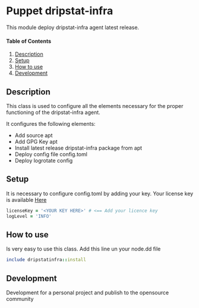 
# Puppet dripstat-infra

This module deploy dripstat-infra agent latest release.

#### Table of Contents

1. [Description](#description)
2. [Setup](#setup)
2. [How to use](#how)
4. [Development](#development)

## Description

This class is used to configure all the elements necessary for the proper functioning of the dripstat-infra agent.

It configures the following elements:
* Add source apt
* Add GPG Key apt
* Install latest release dripstat-infra package from apt
* Deploy config file config.toml
* Deploy logrotate config

## Setup

It is necessary to configure config.toml by adding your key. Your license key is available [Here](https://dashboard.dripstat.com/#/addserver)
```ruby
licenseKey = '<YOUR KEY HERE>' # <== Add your licence key
logLevel = 'INFO'
```

## How to use
Is very easy to use this class. Add this line un your node.dd file
```ruby
include dripstatinfra::install
```
## Development

Development for a personal project and publish to the opensource community
